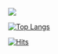 ![](https://github.com/Arafa42/github-stats/blob/master/generated/overview.svg)

[![Top Langs](https://github-readme-stats.vercel.app/api/top-langs/?username=Arafa42)](https://github.com/anuraghazra/github-readme-stats)


[![Hits](https://hits.seeyoufarm.com/api/count/incr/badge.svg?url=https%3A%2F%2Fgithub.com%2FArafa42&count_bg=%23455AF3&title_bg=%23262D3B&icon=github.svg&icon_color=%23588EF7&title=visitors&edge_flat=false)](https://hits.seeyoufarm.com)
